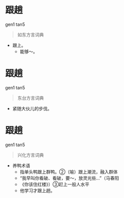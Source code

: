 # 跟趟
gen1 tan5
> 如东方言词典
- 跟上。
  - 能够～。

# 跟趟
gen1 tan5
> 东台方言词典
- 紧随大伙儿的步伐。

# 跟趟
gen1 tan5
> 兴化方言词典
- 养鸭术语
  - 指单头鸭跟上群鸭。②（喻）跟上潮流，融入群体
  - “我早叫你看破、看破，要～，放灵光些…”（马春阳
  - 《你该住红楼》）③赶上一般人水平
  - 他学习才跟上趟。
